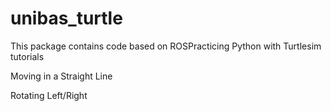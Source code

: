 # unibas_turtle
This package contains code based on ROSPracticing Python with Turtlesim tutorials 

Moving in a Straight Line 

Rotating Left/Right
